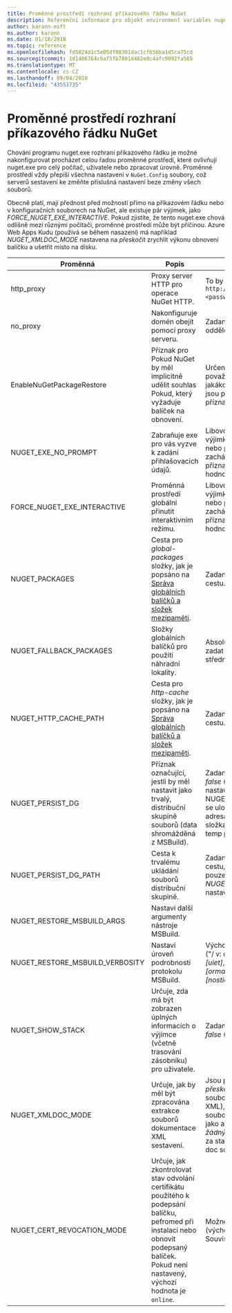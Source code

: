 ```yaml
---
title: Proměnné prostředí rozhraní příkazového řádku NuGet
description: Referenční informace pro objekt environment variables nuget.exe
author: karann-msft
ms.author: karann
ms.date: 01/18/2018
ms.topic: reference
ms.openlocfilehash: fd5824d1c5e05df08301dac1cf656ba1d5ca75cd
ms.sourcegitcommit: 1d1406764c6af5fb7801d462e0c4afc9092fa569
ms.translationtype: MT
ms.contentlocale: cs-CZ
ms.lasthandoff: 09/04/2018
ms.locfileid: "43551735"
---
```

# <a name="nuget-cli-environment-variables"></a>Proměnné prostředí rozhraní příkazového řádku NuGet

Chování programu nuget.exe rozhraní příkazového řádku je možné nakonfigurovat procházet celou řadou proměnné prostředí, které ovlivňují nuget.exe pro celý počítač, uživatele nebo zpracovat úrovně. Proměnné prostředí vždy přepíší všechna nastavení v `NuGet.Config` soubory, což serverů sestavení ke změňte příslušná nastavení beze změny všech souborů.

Obecně platí, mají přednost před možností přímo na příkazovém řádku nebo v konfiguračních souborech na NuGet, ale existuje pár výjimek, jako *FORCE_NUGET_EXE_INTERACTIVE*. Pokud zjistíte, že tento nuget.exe chová odlišně mezi různými počítači, proměnné prostředí může být příčinou. Azure Web Apps Kudu (používá se během nasazení) má například *NUGET_XMLDOC_MODE* nastavena na *přeskočit* zrychlit výkonu obnovení balíčku a ušetřit místo na disku.

| Proměnná | Popis | Poznámky |
| --- | --- | --- |
| http_proxy | Proxy server HTTP pro operace NuGet HTTP. | To by se zadal jako `http://<username>:<password>@proxy.com`. |
| no_proxy | Nakonfiguruje domén obejít pomocí proxy serveru. | Zadaný jako domén oddělených čárkou (,). |
| EnableNuGetPackageRestore | Příznak pro Pokud NuGet by měl implicitně udělit souhlas Pokud, který vyžaduje balíček na obnovení. | Určený příznak je považován za *true* nebo *1*, jakákoli jiná hodnota, které jsou považovány za příznak není nastavený. |
| NUGET_EXE_NO_PROMPT | Zabraňuje exe pro vás vyzve k zadání přihlašovacích údajů. | Libovolná hodnota s výjimkou hodnotu null nebo prázdný řetězec bude zacházeno jako s tímto příznakem sadu nebo hodnotu true. |
| FORCE_NUGET_EXE_INTERACTIVE | Proměnná prostředí globální přinutit interaktivním režimu. | Libovolná hodnota s výjimkou hodnotu null nebo prázdný řetězec bude zacházeno jako s tímto příznakem sadu nebo hodnotu true. |
| NUGET_PACKAGES | Cesta pro *global-packages* složky, jak je popsáno na [Správa globálních balíčků a složek mezipaměti](../consume-packages/managing-the-global-packages-and-cache-folders.md). | Zadaný jako absolutní cestu. |
| NUGET_FALLBACK_PACKAGES | Složky globálních balíčků pro použití náhradní lokality. | Absolutní cesty ke složce zadat oddělených středníkem (;). |
| NUGET_HTTP_CACHE_PATH | Cesta pro *http-cache* složky, jak je popsáno na [Správa globálních balíčků a složek mezipaměti](../consume-packages/managing-the-global-packages-and-cache-folders.md). | Zadaný jako absolutní cestu. |
| NUGET_PERSIST_DG | Příznak označující, jestli by měl nastavit jako trvalý, distribuční skupině souborů (data shromážděná z MSBuild). | Zadaný jako *true* nebo *false* (výchozí), pokud není nastavený NUGET_PERSIST_DG_PATH se uloží do dočasného adresáře (NuGetScratch složka v aktuálním adresáři temp prostředí). |
| NUGET_PERSIST_DG_PATH | Cesta k trvalému ukládání souborů distribuční skupině. | Zadaný jako absolutní cestu, tato možnost je pouze použité při *NUGET_PERSIST_DG* je nastavena na hodnotu true. |
| NUGET_RESTORE_MSBUILD_ARGS | Nastaví další argumenty nástroje MSBuild. | |
| NUGET_RESTORE_MSBUILD_VERBOSITY | Nastaví úroveň podrobností protokolu MSBuild. | Výchozí hodnota je *quiet* ("/ v: q"). Možné hodnoty *q [uiet]*, *m [inimal]*, *n [ormal]*, *d [etailed]*, a *diag [nostic]*. |
| NUGET_SHOW_STACK | Určuje, zda má být zobrazen úplných informacích o výjimce (včetně trasování zásobníku) pro uživatele. | Zadaný jako *true* nebo *false* (výchozí). |
| NUGET_XMLDOC_MODE | Určuje, jak by měl být zpracována extrakce souborů dokumentace XML sestavení. | Jsou podporované režimy *přeskočit* (ne extrahovat soubory dokumentace XML), *komprimovat* (Uložit soubory dokumentu XML jako archiv zip) nebo *žádný* (výchozí, považovat za standardní soubory XML doc soubory). |
| NUGET_CERT_REVOCATION_MODE | Určuje, jak zkontrolovat stav odvolání certifikátu použitého k podepsání balíčku, pefromed při instalaci nebo obnovit podepsaný balíček. Pokud není nastavený, výchozí hodnota je `online`.| Možné hodnoty *online* (výchozí), *offline*.  Související s [NU3028](../reference/errors-and-warnings/NU3028.md) |
